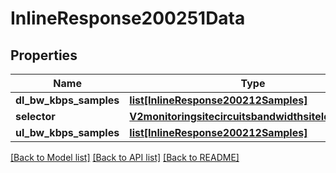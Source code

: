# InlineResponse200251Data

## Properties
Name | Type | Description | Notes
------------ | ------------- | ------------- | -------------
**dl_bw_kbps_samples** | [**list[InlineResponse200212Samples]**](InlineResponse200212Samples.md) |  | [optional] 
**selector** | [**V2monitoringsitecircuitsbandwidthsiteIdSelectors**](V2monitoringsitecircuitsbandwidthsiteIdSelectors.md) |  | [optional] 
**ul_bw_kbps_samples** | [**list[InlineResponse200212Samples]**](InlineResponse200212Samples.md) |  | [optional] 

[[Back to Model list]](../README.md#documentation-for-models) [[Back to API list]](../README.md#documentation-for-api-endpoints) [[Back to README]](../README.md)

